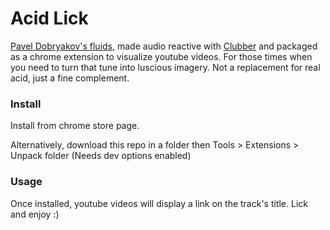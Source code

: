 # Acid Lick

[Pavel Dobryakov's fluids](https://github.com/PavelDoGreat/WebGL-Fluid-Simulation), made audio reactive with [Clubber](https://github.com/wizgrav/clubber) and packaged as a chrome extension to visualize youtube videos.
For those times when you need to turn that tune into luscious imagery. Not a replacement for real acid, just a fine complement.



### Install

Install from chrome store page.

Alternatively, download this repo in a folder then Tools > Extensions > Unpack folder (Needs dev options enabled)

### Usage

Once installed, youtube videos will display a link on the track's title. Lick and enjoy :)